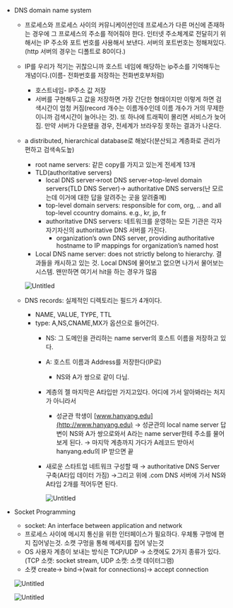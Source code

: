- DNS domain name system
    - 프로세스와 프로세스 사이의 커뮤니케이션인데 프로세스가 다른 머신에 존재하는 경우에 그 프로세스의 주소를 적어줘야 한다. 인터넷 주소체계로 전달히기 위해서는 IP 주소와 포트 번호를 사용해서 보낸다. 서버의 포트번호는 정해져있다.(http 서버의 경우는 디폴트로 80이다.)
    - IP를 우리가 적기는 귀찮으니까 호스트 네임에 해당하는 ip주소를 기억해두는 개념이다.(이름- 전화번호를 저장하는 전화번호부처럼)
        - 호스트네임- IP주소 값 저장
        - 서버를 구현해두고 값을 저장하면 가장 간단한 형태이지만 이렇게 하면 검색시간이 엄청 커짐(record 개수는 이름개수인데 이름 개수가 거의 무제한이니까 검색시간이 늘어나는 것). 또 하나에 트래픽이 몰리면 서비스가 늦어짐. 만약 서버가 다운됐을 경우, 전세계가 브라우징 못하는 결과가 나온다.
        
    - a distributed, hierarchical database로 해놨다(분산되고 계층화로 관리가 편하고 검색속도높)
        - root name servers: 같은 copy를 가지고 있는게 전세계 13개
        - TLD(authoritative servers)
            - local DNS server→root DNS server→top-level domain servers(TLD DNS Server)→ authoritative DNS servers(난 모르는데 이거에 대한 답을 알려주는 곳을 알려줄께)
            - top-level domain servers: responsible for com, org, .. and all top-level ccountry domains. e.g., kr, jp, fr
            - authoritative DNS servers: 네트워크를 운영하는 모든 기관은 각자 자기자신의 authoritative DNS 서버를 가진다.
                - organization’s own DNS server, providing authoritative hostname to IP mappings for organization’s named host
        - Local DNS name server: does not strictly belong to hierarchy. 결과들을 캐시하고 있는 것. Local DNS에 물어보고 없으면 나가서 물어보는 시스템. 왠만하면 여기서 hit을 하는 경우가 많음
        
        ![Untitled](https://prod-files-secure.s3.us-west-2.amazonaws.com/91b5bb19-221e-4996-8b50-88e3f00c3a64/0e17325d-5a50-48b7-8d23-68f981e5cc55/Untitled.png)
        
    - DNS records: 실제적인 디렉토리는 필드가 4개이다.
        - NAME, VALUE, TYPE, TTL
        - type: A,NS,CNAME,MX가 옵션으로 들어간다.
            - NS: 그 도메인을 관리하는 name server의 호스트 이름을 저장하고 있다.
            - A: 호스트 이름과 Address를 저장한다(IP로)
                - NS와 A가 쌍으로 같이 다님.
            - 계층의 젤 마지막은 A타입만 가지고있다. 어디에 가서 알아봐라는 처지가 아니라서
                - 성균관 학생이 [www.hanyang.edu](http://www.hanyang.edu) → 성균관의 local name server 답변이 NS와 A가 쌍으로와서 A라는 name server한테 주소를 물어보게 된다. → 마지막 계층까지 가다가 A레코드 받아서 hanyang.edu의 IP 받으면 끝
            - 새로운 스타트업 네트워크 구성할 때 → authoritative DNS Server 구축(A타입 데이터 가짐) →그리고 위에 .com DNS 서버에 가서 NS와 A타입 2개를 적어두면 된다.
                
                ![Untitled](https://prod-files-secure.s3.us-west-2.amazonaws.com/91b5bb19-221e-4996-8b50-88e3f00c3a64/d2e37b65-2b8d-4460-b86c-c0084ab6b74f/Untitled.png)
                

- Socket Programming
    - socket: An interface between application and network
    - 프로세스 사이에 메시지 통신을 위한 인터페이스가 필요하다. 우체통 구멍에 편지 집어넣는것. 소캣 구멍을 통해 메세지를 집어 넣는것
    - OS 사용자 계층이 보내는 방식은 TCP/UDP → 소캣에도 2가지 종류가 있다.(TCP 소캣: socket stream, UDP 소캣: 소캣 데이터그램)
    - 소캣 create→ bind→(wait for connections)→ accept connection
    
    ![Untitled](https://prod-files-secure.s3.us-west-2.amazonaws.com/91b5bb19-221e-4996-8b50-88e3f00c3a64/754ef25a-cb90-451b-b4f1-b4824859d71c/Untitled.png)
    
    ![Untitled](https://prod-files-secure.s3.us-west-2.amazonaws.com/91b5bb19-221e-4996-8b50-88e3f00c3a64/1472719d-32af-421e-9c5a-c519575bd3fb/Untitled.png)
    
